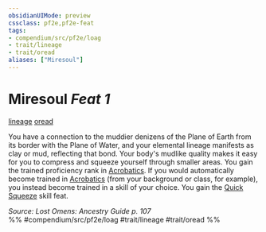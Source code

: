 ```yaml
---
obsidianUIMode: preview
cssclass: pf2e,pf2e-feat
tags:
- compendium/src/pf2e/loag
- trait/lineage
- trait/oread
aliases: ["Miresoul"]
---
```

# Miresoul  *Feat 1*  
[lineage](lineage-apg.md "Lineage  Trait")  [oread](oread-b2.md "Oread Ancestry & Heritage Trait")  


You have a connection to the muddier denizens of the Plane of Earth from its border with the Plane of Water, and your elemental lineage manifests as clay or mud, reflecting that bond. Your body's mudlike quality makes it easy for you to compress and squeeze yourself through smaller areas. You gain the trained proficiency rank in [Acrobatics](skills.md#Acrobatics). If you would automatically become trained in [Acrobatics](skills.md#Acrobatics) (from your background or class, for example), you instead become trained in a skill of your choice. You gain the [Quick Squeeze](quick-squeeze.md) skill feat.

*Source: Lost Omens: Ancestry Guide p. 107*  
%% #compendium/src/pf2e/loag #trait/lineage #trait/oread %%
